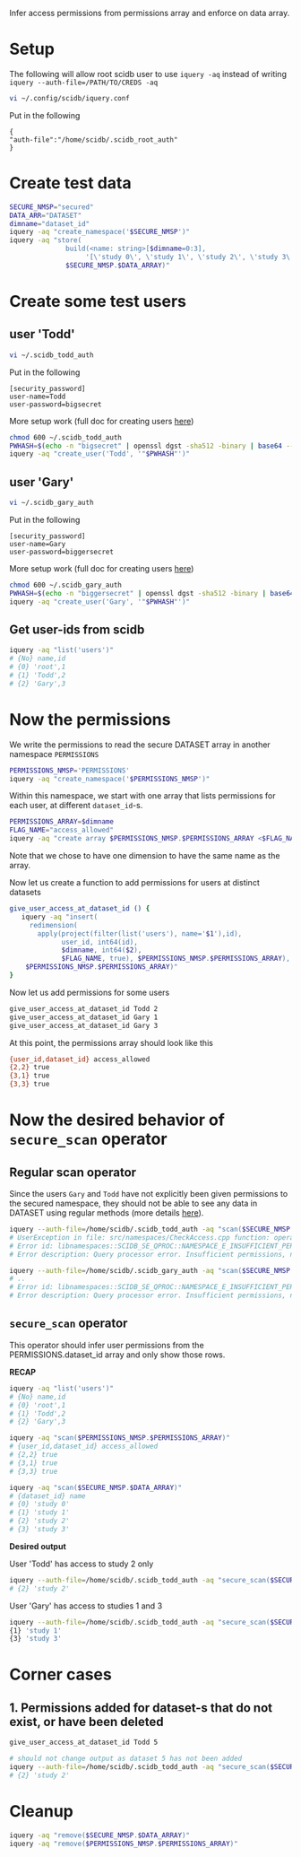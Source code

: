 Infer access permissions from permissions array and enforce on data array. 

# Setup

The following will allow root scidb user to 
use `iquery -aq` instead of writing `iquery --auth-file=/PATH/TO/CREDS -aq`

```sh
vi ~/.config/scidb/iquery.conf
```

Put in the following
```
{
"auth-file":"/home/scidb/.scidb_root_auth"
}
```

# Create test data

```sh
SECURE_NMSP="secured"
DATA_ARR="DATASET"
dimname="dataset_id"
iquery -aq "create_namespace('$SECURE_NMSP')"
iquery -aq "store(
              build(<name: string>[$dimname=0:3], 
                   '[\'study 0\', \'study 1\', \'study 2\', \'study 3\']', true), 
              $SECURE_NMSP.$DATA_ARRAY)"
```

# Create some test users

## user 'Todd'

```sh
vi ~/.scidb_todd_auth
```

Put in the following
```
[security_password]
user-name=Todd
user-password=bigsecret
```

More setup work (full doc for creating users [here](https://paradigm4.atlassian.net/wiki/spaces/ESD169/pages/50856096/Creating+Users))
```sh
chmod 600 ~/.scidb_todd_auth
PWHASH=$(echo -n "bigsecret" | openssl dgst -sha512 -binary | base64 --wrap 0)
iquery -aq "create_user('Todd', '"$PWHASH"')"
```

## user 'Gary'

```sh
vi ~/.scidb_gary_auth
```

Put in the following
```
[security_password]
user-name=Gary
user-password=biggersecret
```

More setup work (full doc for creating users [here](https://paradigm4.atlassian.net/wiki/spaces/ESD169/pages/50856096/Creating+Users))
```sh
chmod 600 ~/.scidb_gary_auth
PWHASH=$(echo -n "biggersecret" | openssl dgst -sha512 -binary | base64 --wrap 0)
iquery -aq "create_user('Gary', '"$PWHASH"')"
```

## Get user-ids from scidb

```sh
iquery -aq "list('users')"
# {No} name,id
# {0} 'root',1
# {1} 'Todd',2
# {2} 'Gary',3
```

# Now the permissions

We write the permissions to read the secure DATASET array in another namespace `PERMISSIONS`

```sh
PERMISSIONS_NMSP='PERMISSIONS'
iquery -aq "create_namespace('$PERMISSIONS_NMSP')"
```

Within this namespace, we start with one array that lists permissions for each user, at different `dataset_id`-s.

```sh
PERMISSIONS_ARRAY=$dimname
FLAG_NAME="access_allowed"
iquery -aq "create array $PERMISSIONS_NMSP.$PERMISSIONS_ARRAY <$FLAG_NAME:bool>[user_id,$PERMISSIONS_ARRAY]"
```

Note that we chose to have one dimension to have the same name as the array. 

Now let us create a function to add permissions for users at distinct datasets

```sh
give_user_access_at_dataset_id () {
   iquery -aq "insert(
     redimension(
       apply(project(filter(list('users'), name='$1'),id), 
             user_id, int64(id), 
             $dimname, int64($2), 
             $FLAG_NAME, true), $PERMISSIONS_NMSP.$PERMISSIONS_ARRAY),
    $PERMISSIONS_NMSP.$PERMISSIONS_ARRAY)"
} 
```

Now let us add permissions for some users

```sh
give_user_access_at_dataset_id Todd 2
give_user_access_at_dataset_id Gary 1
give_user_access_at_dataset_id Gary 3
```

At this point, the permissions array should look like this

```sh
{user_id,dataset_id} access_allowed
{2,2} true
{3,1} true
{3,3} true
```
# Now the desired behavior of `secure_scan` operator

## Regular scan operator

Since the users `Gary` and `Todd` have not explicitly been given permissions to the 
secured namespace, they should not be able to see any data in DATASET using regular 
methods (more details [here](https://paradigm4.atlassian.net/wiki/spaces/ESD169/pages/50856054/Roles+and+Permissions)).

```sh
iquery --auth-file=/home/scidb/.scidb_todd_auth -aq "scan($SECURE_NMSP.$DATA_ARRAY)"
# UserException in file: src/namespaces/CheckAccess.cpp function: operator() line: 73
# Error id: libnamespaces::SCIDB_SE_QPROC::NAMESPACE_E_INSUFFICIENT_PERMISSIONS
# Error description: Query processor error. Insufficient permissions, need {[(ns:secured)r],} but only have {[(ns:public)clrud],}.

iquery --auth-file=/home/scidb/.scidb_gary_auth -aq "scan($SECURE_NMSP.$DATA_ARRAY)"
# ..
# Error id: libnamespaces::SCIDB_SE_QPROC::NAMESPACE_E_INSUFFICIENT_PERMISSIONS
# Error description: Query processor error. Insufficient permissions, need {[(ns:secured)r],} but only have {[(ns:public)clrud],}.
```

## `secure_scan` operator

This operator should infer user permissions from the PERMISSIONS.dataset_id array and only show those rows. 

**RECAP**

```sh
iquery -aq "list('users')"
# {No} name,id
# {0} 'root',1
# {1} 'Todd',2
# {2} 'Gary',3

iquery -aq "scan($PERMISSIONS_NMSP.$PERMISSIONS_ARRAY)"
# {user_id,dataset_id} access_allowed
# {2,2} true
# {3,1} true
# {3,3} true

iquery -aq "scan($SECURE_NMSP.$DATA_ARRAY)"
# {dataset_id} name
# {0} 'study 0'
# {1} 'study 1'
# {2} 'study 2'
# {3} 'study 3'
```

**Desired output**

User 'Todd' has access to study 2 only

```sh
iquery --auth-file=/home/scidb/.scidb_todd_auth -aq "secure_scan($SECURE_NMSP.$DATA_ARRAY)"
# {2} 'study 2'
````

User 'Gary' has access to studies 1 and 3
```sh
iquery --auth-file=/home/scidb/.scidb_todd_auth -aq "secure_scan($SECURE_NMSP.$DATA_ARRAY)"
{1} 'study 1'
{3} 'study 3'
````

# Corner cases

## 1. Permissions added for dataset-s that do not exist, or have been deleted

```sh
give_user_access_at_dataset_id Todd 5

# should not change output as dataset 5 has not been added
iquery --auth-file=/home/scidb/.scidb_todd_auth -aq "secure_scan($SECURE_NMSP.$DATA_ARRAY)"
# {2} 'study 2'
```

# Cleanup

```sh
iquery -aq "remove($SECURE_NMSP.$DATA_ARRAY)"
iquery -aq "remove($PERMISSIONS_NMSP.$PERMISSIONS_ARRAY)"
```
